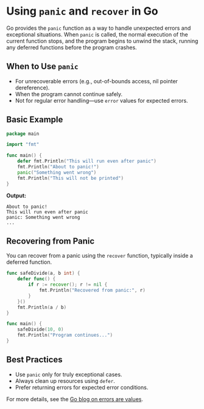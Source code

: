 # Using `panic` and `recover` in Go

Go provides the `panic` function as a way to handle unexpected errors and exceptional situations. When `panic` is called, the normal execution of the current function stops, and the program begins to unwind the stack, running any deferred functions before the program crashes.

## When to Use `panic`

- For unrecoverable errors (e.g., out-of-bounds access, nil pointer dereference).
- When the program cannot continue safely.
- Not for regular error handling—use `error` values for expected errors.

## Basic Example

```go
package main

import "fmt"

func main() {
    defer fmt.Println("This will run even after panic")
    fmt.Println("About to panic!")
    panic("Something went wrong")
    fmt.Println("This will not be printed")
}
```

**Output:**
```
About to panic!
This will run even after panic
panic: Something went wrong
...
```

## Recovering from Panic

You can recover from a panic using the `recover` function, typically inside a deferred function.

```go
func safeDivide(a, b int) {
    defer func() {
        if r := recover(); r != nil {
            fmt.Println("Recovered from panic:", r)
        }
    }()
    fmt.Println(a / b)
}

func main() {
    safeDivide(10, 0)
    fmt.Println("Program continues...")
}
```

## Best Practices

- Use `panic` only for truly exceptional cases.
- Always clean up resources using `defer`.
- Prefer returning errors for expected error conditions.

For more details, see the [Go blog on errors are values](https://blog.golang.org/errors-are-values).